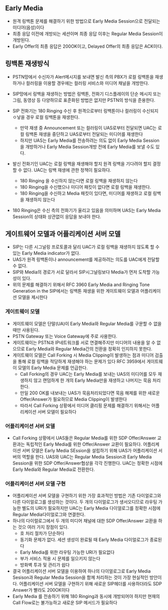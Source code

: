 ## Early Media

- 원격 링백톤 문제를 해결하기 위한 방법으로 Early Media Session으로 전달되는 미디어(음성)이다
- 최종 응답 이전에 개방되는 세션이며 최종 응답 이후는 Regular Media Session이 개방된다.
- Early Offer의 최종 응답은 200OK이고, Delayed Offer의 최종 응답은 ACK이다.

## 링백톤 재생방식

- PSTN망에서 수신자가 Alert메시지를 보내면 발신 측의 PBX가 로컬 링백톤을 재생하거나 컬러링을 이용할 경우에는 컬러링 서비스와 미디어 채널을 개방한다.

- SIP망에서 링백을 재생하는 방법은 링백톤, 전화기 디스플레이의 단순 메시지 또는 그림, 동영상 등 다양하므로 표준화된 방법은 없지만 PSTN의 방식을 준용한다.
- SIP 전화기는 180 Ringing 수신 후 원격으로부터 링백톤이나 컬러링이 수신되지 ㅇ낳을 경우 로컬 링백톤을 재생한다.
  - 만약 재생 중 Announcement 또는 컬러링이 UAS로부터 전달되면 UAC는 로컬 링백톤 재생을 중단하고 UAS로부터 전달되는 미디어를 재생한다
  - 하지만 UAS는 Early Media를 전송하려는 의도 없이 Early Media Session을 개방하거나 Early Media Session개방 전에 Early Media를 보낼 수도 있다.
- 발신 전화기인 UAC는 로컬 링백을 재생해야 할지 원격 링백을 기다려야 할지 결정할 수 없다. UAC는 링백 재생에 관한 정책이 필요하다.
  - 180 Ringing 을 수신하지 않는다면 로컬 링백을 재생하지 않는다
  - 180 Ringing을 수신했으나 미디어 패킷이 없다면 로컬 링백을 재생한다.
  - 180 Ringing을 수신하고 Media 패킷이 있다면, 미디어를 재생하고 로컬 링백을 재생하지 않는다
- 180 Ringing은 수신 측의 전화기가 울리고 있음을 의미하며 UAS는 Early Media Session의 상태화 상관없이 응답을 보내야 한다.

## 게이트웨어 모델과 어플리케이션 서버 모델

- SIP는 다른 시그널링 프로토콜과 달리 UAC가 로컬 링백을 재생하지 않도록 할 수 있는 Early Media indicator가 없다.
- UAS가 원격 링백톤이나 announcement를 제공하려는 의도를 UAC에게 전달할 수 없다.
- SIP와 Media의 경로가 서로 달라서 SIP시그널링보다 Media가 먼저 도착할 가능성이 있다.
- 위의 문제를 해결하기 위해서 RFC 3960 Early Media and Ringing Tone Generation in the SIP에서는 링백톤 재생을 위한 게이트웨이 모델과 어플리케이션 모델을 제시한다

### 게이트웨이 모델

- 게이트웨이 모델은 단말(UA)이 Early Media와 Regular Media를 구문할 수 없을 때만 사용된다.
- PSTN Gateway 또는 Voice Gateway에 주로 사용한다.
- 게이트웨이는 PSTN과 IP네트워크를 서로 연결해주지만 미디어의 내용을 알 수 없으므로 Early Media와 Regular Media간의 전환을 정확히 인지하지 못한다.
- 게이트웨이 모델은 Call Forking 시 Media Clipping이 발생하는 점과 미디어 검출을 통해 로컬 링백을 적당하게 재생해야 하는 문제가 있다 RFC 3959에서 게이트웨이 모델의 Early Media 문제를 언급한다.
  - Call Forking의 경우 UAC는 Early Media를 보내는 UAS의 미디어를 모두 재생하지 않고 랜덤하게 한 개의 Early Media만을 재생하고 나머지는 묵음 처리한다.
  - 만일 200 OK를 내보내는 UAS가 묵음처리되었다면 묵음 해제를 위한 새로운 Offer/Answer가 필요하므로 Media Clipping이 발생한다
  - 따라서 Call Forking 상황에서 미디어 클리핑 문제를 해결하기 위해서는 어플리케이션 서버 모델이 필요하다

### 어플리케이션 서버 모델

- Call Forking 상황에서 UAS들은 Regular Media를 위한 SDP Offer/Answer 교환과는 독립적인 Early Media를 위한 Offer/Answer 교환이 필요하다. 어플리케이션 서버 모델은 Early Media SEssion을 설립하기 위해 UAS가 어플리케이션 서버의 역할을 한다. UAS와 UAC는 Regular Media Session과 Early Media Session을 위한 SDP Offer/Answer협상을 각각 진행한다. UAC는 정확한 시점에 Early Media와 Regular Media로 전환한다.



### 어플리케이션 서버 모델 구현

- 어플리케이션 서버 모델을 구현하기 위한 가장 효과적인 방법은 기존 다이얼로그와 다른 다이얼로그를 생성하는 것이다. 두 개의 다이얼로그가 생서오디므로 라우팅 가능한 별도의 URI가 필요하지만 UAC는 Early Media 다이얼로그를 정확한 시점에 Regular Media다이얼로그와 연결한다.
- 하나의 다이럴로그에서 두 개의 미디어 채널에 대한 SDP Offer/Answer 교환을 하는 것으 여러 가지 장점이 있다.
  - 호 처리 절차가 단순하다
  - 동기화 문제가 없다. 세션 생성이 완료될 때 Early Media 다이얼로그가 종료된다
  - Early Media를 위한 라우팅 가능한 URI가 필요없다
  - 부가 서비스 적용 시 문제를 일으키지 않는다
  - 방화벽 투과 및 관리가 쉽다
- 결국 어플리케이션 서버 모델을 이용하여 하나의 다이얼로그로 Early Media Sesison과 Regular Media Session을 함께 처리하는 것이 가장 현실적인 방안이다. 어플리케이션 서버 모델을 구현하기 위해 새로운 SIP헤더를 사용하더라도 SDP Answer가 빨라도 200OK이다
- Early Media 를 전송하기 위해 180 Ringing과 동시에 개방되어야 하지만 현재의 Call Flow로는 불가능하고 새로운 SIP 메서드가 필요하다

